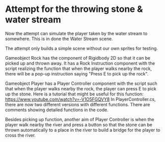 # Attempt for the throwing stone & water stream

Now the attempt can simulate the player taken by the water stream to somewhere. This is in done the Water Stream scene.

The attempt only builds a simple scene without our own sprites for testing.

Gameobject Rock has the component of Rigidbody 2D so that it can be picked up and thrown away. It has a Rock Instruction component with the script realizing the function that when the player walks nearby the rock, there will be a pop-up instruction saying "Press E to pick up the rock".

Gameobject Player has a Player Controller component with the script such that when the player walks nearby the rock, the player can press E to pick up the stone.
Here is a tutorial that might be useful for this function: https://www.youtube.com/watch?v=-V1O5FGQVY8
In PlayerController.cs, there are now two different versions with different functions. There are comments showing detailed functions in the code.

Besides picking up function, another aim of Player Controller is when the player walk nearby the river and press a button so that the stone can be thrown automatically to a place in the river to build a bridge for the player to cross the river. 
